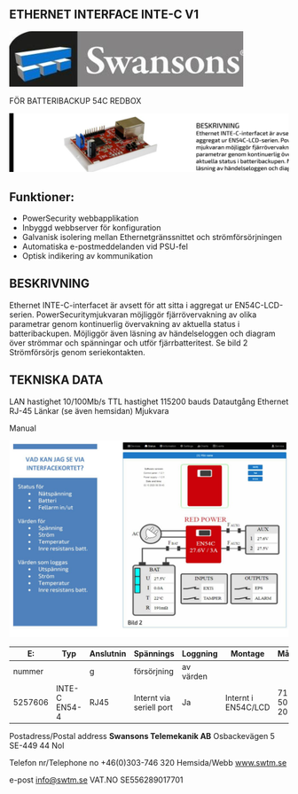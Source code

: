 ## ETHERNET INTERFACE INTE-C V1

![](images/_page_0_Picture_1.jpeg)

FÖR BATTERIBACKUP 54C REDBOX

![](images/_page_0_Picture_3.jpeg)

## Funktioner:

- PowerSecurity webbapplikation
- Inbyggd webbserver för konfiguration
- Galvanisk isolering mellan Ethernetgränssnittet och strömförsörjningen
- Automatiska e-postmeddelanden vid PSU-fel
- Optisk indikering av kommunikation

## BESKRIVNING

Ethernet INTE-C-interfacet är avsett för att sitta i aggregat ur EN54C-LCD-serien. PowerSecuritymjukvaran möjliggör fjärrövervakning av olika parametrar genom kontinuerlig övervakning av aktuella status i batteribackupen. Möjliggör även läsning av händelseloggen och diagram över strömmar och spänningar och utför fjärrbatteritest. Se bild 2 Strömförsörjs genom seriekontakten.

## TEKNISKA DATA

LAN hastighet 10/100Mb/s TTL hastighet 115200 bauds Datautgång Ethernet RJ-45 Länkar (se även hemsidan) Mjukvara

Manual

![](images/_page_0_Figure_15.jpeg)

| E:      | Typ           | Anslutnin | Spännings                   | Loggning  | Montage                | Mått         |
|---------|---------------|-----------|-----------------------------|-----------|------------------------|--------------|
| nummer  |               | g         | försörjning                 | av värden |                        |              |
| 5257606 | INTE-C EN54-4 | RJ45      | Internt via<br>seriell port | Ja        | Internt i<br>EN54C/LCD | 71 x 50 x 20 |

Postadress/Postal address **Swansons Telemekanik AB** Osbackevägen 5 SE-449 44 Nol

Telefon nr/Telephone no +46(0)303-746 320 Hemsida/Webb www.swtm.se

e-post info@swtm.se VAT.NO SE556289017701